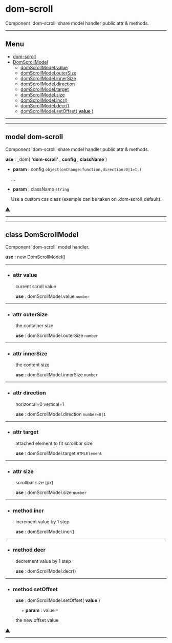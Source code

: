 # dom-scroll
 
Component 'dom-scroll' share model handler public attr & methods.
 
<hr/>
 
## <a name='main_menu'></a> Menu
+ [dom-scroll](#dom-scroll)
+ [DomScrollModel](#DomScrollModel)
	+ [domScrollModel.value](#value)
	+ [domScrollModel.outerSize](#outerSize)
	+ [domScrollModel.innerSize](#innerSize)
	+ [domScrollModel.direction](#direction)
	+ [domScrollModel.target](#target)
	+ [domScrollModel.size](#size)
	+ [domScrollModel.incr()](#incr)
	+ [domScrollModel.decr()](#decr)
	+ [domScrollModel.setOffset( **value** )](#setOffset)
 
<hr/>
 
<hr/>
 
## <a name="dom-scroll"></a> model **dom-scroll**
 
Component 'dom-scroll' share model handler public attr & methods.
 
**use** : _dom( **'dom-scroll'** , **config** , **className** )
 
 + **param** : config `object(onChange:function,direction:0|1=1,)`

&emsp; ...
 
 + **param** : className `string`

&emsp; Use a custom css class (exemple can be taken on .dom-scroll_default).
 
 
[▲](#main_menu)
<hr/>
 
<hr/>
 
## <a name="DomScrollModel"></a> class **DomScrollModel**
 
Component 'dom-scroll' model handler.
 
**use** : new DomScrollModel()
 
<hr/>
 
+ ### <a name="value"></a> attr **value**
&emsp;&emsp; current scroll value

&emsp;&emsp; **use** : domScrollModel.value `number`
<hr/>
 
+ ### <a name="outerSize"></a> attr **outerSize**
&emsp;&emsp; the container size

&emsp;&emsp; **use** : domScrollModel.outerSize `number`
<hr/>
 
+ ### <a name="innerSize"></a> attr **innerSize**
&emsp;&emsp; the content size

&emsp;&emsp; **use** : domScrollModel.innerSize `number`
<hr/>
 
+ ### <a name="direction"></a> attr **direction**
&emsp;&emsp; horizontal=0 vertical=1

&emsp;&emsp; **use** : domScrollModel.direction `number=0|1`
<hr/>
 
+ ### <a name="target"></a> attr **target**
&emsp;&emsp; attached element to fit scrollbar size

&emsp;&emsp; **use** : domScrollModel.target `HTMLElement`
<hr/>
 
+ ### <a name="size"></a> attr **size**
&emsp;&emsp; scrollbar size (px)

&emsp;&emsp; **use** : domScrollModel.size `number`
<hr/>
 
+ ### <a name="incr"></a> method **incr**
&emsp;&emsp; increment value by 1 step

&emsp;&emsp; **use** : domScrollModel.incr()
<hr/>
 
+ ### <a name="decr"></a> method **decr**
&emsp;&emsp; decrement value by 1 step

&emsp;&emsp; **use** : domScrollModel.decr()
<hr/>
 
+ ### <a name="setOffset"></a> method **setOffset**


&emsp;&emsp; **use** : domScrollModel.setOffset( **value** )

&emsp;&emsp; &emsp; + **param** : value `*`

&emsp;&emsp; the new offset value
 
[▲](#main_menu)
<hr/>
 